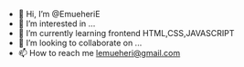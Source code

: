 - 👋 Hi, I’m @EmueheriE
- 👀 I’m interested in ...
- 🌱 I’m currently learning frontend HTML,CSS,JAVASCRIPT
- 💞️ I’m looking to collaborate on ...
- 📫 How to reach me lemueheri@gmail.com

<!---
EmueheriE/EmueheriE is a ✨ special ✨ repository because its `README.md` (this file) appears on your GitHub profile.
You can click the Preview link to take a look at your changes.
--->
